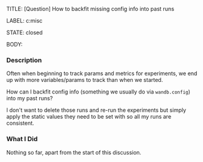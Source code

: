 TITLE:
[Question] How to backfit missing config info into past runs

LABEL:
c:misc

STATE:
closed

BODY:
### Description

Often when beginning to track params and metrics for experiments, we end up with more variables/params to track than when we started.

How can I backfit config info (something we usually do via `wandb.config`) into my past runs?

I don't want to delete those runs and re-run the experiments but simply apply the static values they need to be set with so all my runs are consistent.

### What I Did

Nothing so far, apart from the start of this discussion.

